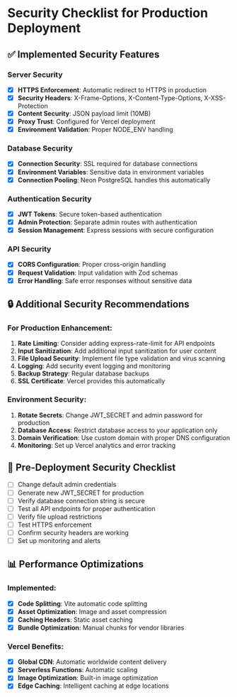 # Security Checklist for Production Deployment

## ✅ Implemented Security Features

### Server Security
- [x] **HTTPS Enforcement**: Automatic redirect to HTTPS in production
- [x] **Security Headers**: X-Frame-Options, X-Content-Type-Options, X-XSS-Protection
- [x] **Content Security**: JSON payload limit (10MB)
- [x] **Proxy Trust**: Configured for Vercel deployment
- [x] **Environment Validation**: Proper NODE_ENV handling

### Database Security
- [x] **Connection Security**: SSL required for database connections
- [x] **Environment Variables**: Sensitive data in environment variables
- [x] **Connection Pooling**: Neon PostgreSQL handles this automatically

### Authentication Security
- [x] **JWT Tokens**: Secure token-based authentication
- [x] **Admin Protection**: Separate admin routes with authentication
- [x] **Session Management**: Express sessions with secure configuration

### API Security
- [x] **CORS Configuration**: Proper cross-origin handling
- [x] **Request Validation**: Input validation with Zod schemas
- [x] **Error Handling**: Safe error responses without sensitive data

## 🔒 Additional Security Recommendations

### For Production Enhancement:
1. **Rate Limiting**: Consider adding express-rate-limit for API endpoints
2. **Input Sanitization**: Add additional input sanitization for user content
3. **File Upload Security**: Implement file type validation and virus scanning
4. **Logging**: Add security event logging and monitoring
5. **Backup Strategy**: Regular database backups
6. **SSL Certificate**: Vercel provides this automatically

### Environment Security:
1. **Rotate Secrets**: Change JWT_SECRET and admin password for production
2. **Database Access**: Restrict database access to your application only
3. **Domain Verification**: Use custom domain with proper DNS configuration
4. **Monitoring**: Set up Vercel analytics and error tracking

## 🚨 Pre-Deployment Security Checklist

- [ ] Change default admin credentials
- [ ] Generate new JWT_SECRET for production
- [ ] Verify database connection string is secure
- [ ] Test all API endpoints for proper authentication
- [ ] Verify file upload restrictions
- [ ] Test HTTPS enforcement
- [ ] Confirm security headers are working
- [ ] Set up monitoring and alerts

## 📊 Performance Optimizations

### Implemented:
- [x] **Code Splitting**: Vite automatic code splitting
- [x] **Asset Optimization**: Image and asset compression
- [x] **Caching Headers**: Static asset caching
- [x] **Bundle Optimization**: Manual chunks for vendor libraries

### Vercel Benefits:
- [x] **Global CDN**: Automatic worldwide content delivery
- [x] **Serverless Functions**: Automatic scaling
- [x] **Image Optimization**: Built-in image optimization
- [x] **Edge Caching**: Intelligent caching at edge locations